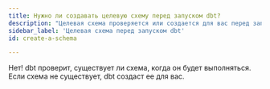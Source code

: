 ```yaml
---
title: Нужно ли создавать целевую схему перед запуском dbt?
description: "Целевая схема проверяется или создается для вас перед запуском dbt"
sidebar_label: 'Целевая схема перед запуском dbt'
id: create-a-schema

---
```

Нет! dbt проверит, существует ли схема, когда он будет выполняться. Если схема не существует, dbt создаст ее для вас.
